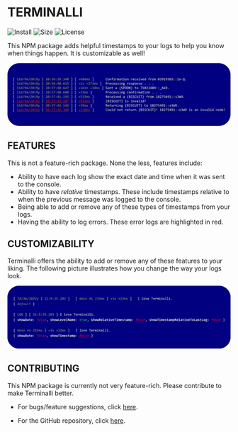 # TERMINALLI

![Install](https://img.shields.io/badge/INSTALL-npm%20i%20termialli-ff0000.svg?style=flat-square&logo=npm)
![Size](https://img.shields.io/github/repo-size/Benjalaazshah/Terminalli?color=000080&label=SIZE&style=flat-square)
![License](https://img.shields.io/github/license/Benjalaazshah/Terminalli?color=008000&label=LICENSE&style=flat-square)

This NPM package adds helpful timestamps to your logs to help you know when things happen. It is customizable as well!

![Terminalli Example Image](./media/terminalli_example_image.png)

## FEATURES

This is not a feature-rich package. None the less, features include:

-   Ability to have each log show the exact date and time when it was sent to the console.
-   Ability to have _relative_ timestamps. These include timestamps relative to when the previous message was logged to the console.
-   Being able to add or remove any of these types of timestamps from your logs.
-   Having the ability to log errors. These error logs are highlighted in red.

## CUSTOMIZABILITY

Terminalli offers the ability to add or remove any of these features to your liking. The following picture illustrates how you change the way your logs look.

![Terminalli Customizability Example Image](./media/terminalli_customizability_example_image.png)

## CONTRIBUTING

This NPM package is currently not very feature-rich. Please contribute to make Terminalli better.

-   For bugs/feature suggestions, click [here](https://github.com/Benjalaazshah/Terminalli/issues).

-   For the GitHub repository, click [here](https://github.com/Benjalaazshah/Terminalli).
